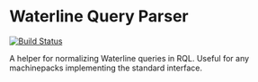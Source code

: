 # Waterline Query Parser

[![Build Status](https://travis-ci.org/treelinehq/machinepack-waterline-query-parser.svg?branch=master)](https://travis-ci.org/treelinehq/machinepack-waterline-query-parser)

A helper for normalizing Waterline queries in RQL. Useful for any machinepacks implementing the standard interface.
